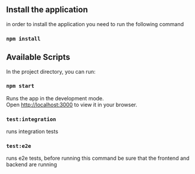 ## Install the application

in order to install the application you need to run the following command

### `npm install`

## Available Scripts

In the project directory, you can run:

### `npm start`

Runs the app in the development mode.\
Open [http://localhost:3000](http://localhost:3000) to view it in your browser.

### `test:integration`

runs integration tests

### `test:e2e`

runs e2e tests, before running this command be sure that the frontend and backend are running
